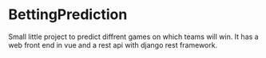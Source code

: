 # BettingPrediction
Small little project to predict diffrent games on which teams will win. It has a web front end in vue and a rest api with django rest framework.
